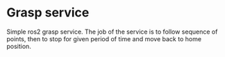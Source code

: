 # Grasp service
Simple ros2 grasp service. The job of the service is to follow sequence of points, then to stop for given period of time and move back to home position.
